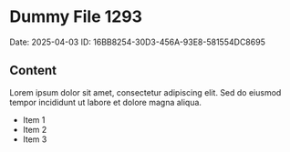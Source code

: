 # Dummy File 1293

Date: 2025-04-03
ID: 16BB8254-30D3-456A-93E8-581554DC8695

## Content

Lorem ipsum dolor sit amet, consectetur adipiscing elit.
Sed do eiusmod tempor incididunt ut labore et dolore magna aliqua.

* Item 1
* Item 2
* Item 3
